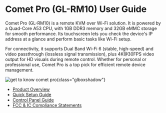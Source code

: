 # Comet Pro (GL-RM10) User Guide

Comet Pro (GL-RM10) is a remote KVM over Wi-Fi solution. It is powered by a Quad-Core A53 CPU, with 1GB DDR3 memory and 32GB eMMC storage for smooth performance. Its touchscreen lets you check the device's IP address at a glance and perform basic tasks like Wi-Fi setup.

For connectivity, it supports Dual Band Wi-Fi 6 (stable, high-speed) and video passthrough (lossless signal transmission), plus 4K@30FPS video output for HD visuals during remote control. Whether for personal or professional use, Comet Pro is a top pick for efficient remote device management.

![get to know comet pro](https://static.gl-inet.com/docs/kvm/user_guide/gl-rm10/rm10-scenario-office.png){class="glboxshadow"}

- [Product Overview](product_overview.md)
- [Quick Setup Guide](quick_setup_guide.md)
- [Control Panel Guide](control_panel_guide.md)
- [FCC & IC Compliance Statements](fcc_ic_compliance_statements.md)